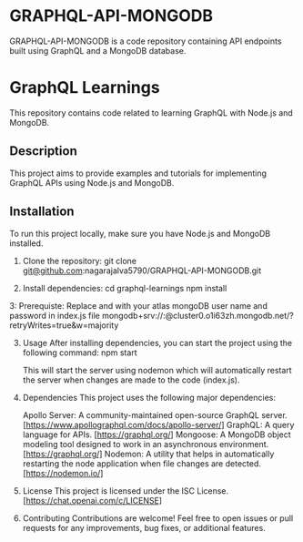 # GRAPHQL-API-MONGODB
GRAPHQL-API-MONGODB is a code repository containing API endpoints built using GraphQL and a MongoDB database.

# GraphQL Learnings

This repository contains code related to learning GraphQL with Node.js and MongoDB.

## Description

This project aims to provide examples and tutorials for implementing GraphQL APIs using Node.js and MongoDB.

## Installation

To run this project locally, make sure you have Node.js and MongoDB installed.

1. Clone the repository:
   git clone git@github.com:nagarajalva5790/GRAPHQL-API-MONGODB.git


2. Install dependencies:
    cd graphql-learnings
    npm install

3: Prerequiste:
    Replace <username> and <passowrd> with your atlas mongoDB user name and password in index.js file
    mongodb+srv://<username>:<passowrd>@cluster0.o1i63zh.mongodb.net/?retryWrites=true&w=majority

3. Usage
    After installing dependencies, you can start the project using the following command:
    npm start

    This will start the server using nodemon which will automatically restart the server when changes are made to the code (index.js).

4. Dependencies
This project uses the following major dependencies:

    Apollo Server: A community-maintained open-source GraphQL server. [https://www.apollographql.com/docs/apollo-server/]
    GraphQL: A query language for APIs. [https://graphql.org/]
    Mongoose: A MongoDB object modeling tool designed to work in an asynchronous environment. [https://graphql.org/]
    Nodemon: A utility that helps in automatically restarting the node application when file changes are detected. [https://nodemon.io/]

5. License
    This project is licensed under the ISC License. [https://chat.openai.com/c/LICENSE]

6. Contributing
    Contributions are welcome! Feel free to open issues or pull requests for any improvements, bug fixes, or additional features.

